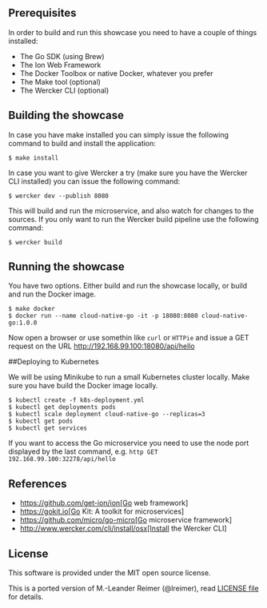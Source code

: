 ## Prerequisites

In order to build and run this showcase you need to have a couple of things installed:

* The Go SDK (using Brew)
* The Ion Web Framework
* The Docker Toolbox or native Docker, whatever you prefer
* The Make tool (optional)
* The Wercker CLI (optional)

## Building the showcase

In case you have make installed you can simply issue the following command to build and
install the application:

```shell
$ make install
```

In case you want to give Wercker a try (make sure you have the Wercker CLI installed) you
can issue the following command:

```shell
$ wercker dev --publish 8080 
```

This will build and run the microservice, and also watch for changes to the sources. If you only
want to run the Wercker build pipeline use the following command:

```shell
$ wercker build 
```

## Running the showcase

You have two options. Either build and run the showcase locally, or build and run the Docker image.

```shell
$ make docker
$ docker run --name cloud-native-go -it -p 18080:8080 cloud-native-go:1.0.0
```

Now open a browser or use somethin like `curl` or `HTTPie` and issue a GET request on the
URL http://192.168.99.100:18080/api/hello

##Deploying to Kubernetes

We will be using Minikube to run a small Kubernetes cluster locally. Make sure you have build
the Docker image locally.

```shell
$ kubectl create -f k8s-deployment.yml
$ kubectl get deployments pods
$ kubectl scale deployment cloud-native-go --replicas=3
$ kubectl get pods
$ kubectl get services
```

If you want to access the Go microservice you need to use the node port displayed by the last
command, e.g. `http GET 192.168.99.100:32278/api/hello`

## References

* https://github.com/get-ion/ion[Go web framework]
* https://gokit.io[Go Kit: A toolkit for microservices]
* https://github.com/micro/go-micro[Go microservice framework]
* http://www.wercker.com/cli/install/osx[Install the Wercker CLI]

## License

This software is provided under the MIT open source license.

This is a ported version of M.-Leander Reimer (@lreimer), read [LICENSE file](https://github.com/lreimer/cloud-native-go/blob/master/LICENSE) for details. 
